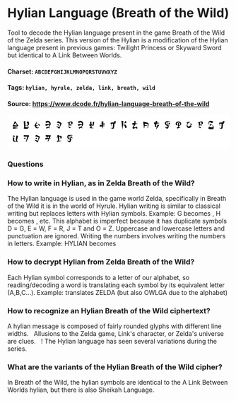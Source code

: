 # Hylian Language (Breath of the Wild)
Tool to decode the Hylian language present in the game Breath of the Wild of the Zelda series. This version of the Hylian is a modification of the Hylian language present in previous games: Twilight Princess or Skyward Sword but identical to A Link Between Worlds.

#### Charset: `ABCDEFGHIJKLMNOPQRSTUVWXYZ`

#### Tags: `hylian, hyrule, zelda, link, breath, wild`

#### Source: https://www.dcode.fr/hylian-language-breath-of-the-wild

![combined](./combined.png)

### Questions

### How to write in Hylian, as in Zelda Breath of the Wild?
The Hylian language is used in the game world Zelda, specifically in Breath of the Wild it is in the world of Hyrule. Hylian writing is similar to classical writing but replaces letters with Hylian symbols. Example: G becomes , H becomes , etc. This alphabet is imperfect because it has duplicate symbols D = G, E = W, F = R, J = T and O = Z. Uppercase and lowercase letters and punctuation are ignored. Writing the numbers involves writing the numbers in letters. Example: HYLIAN becomes

### How to decrypt Hylian from Zelda Breath of the Wild?
Each Hylian symbol corresponds to a letter of our alphabet, so reading/decoding a word is translating each symbol by its equivalent letter (A,B,C...). Example:  translates ZELDA (but also OWLGA due to the alphabet)

### How to recognize an Hylian Breath of the Wild ciphertext?
A hylian message is composed of fairly rounded glyphs with different line widths.   Allusions to the Zelda game, Link's character, or Zelda's universe are clues.   ! The Hylian language has seen several variations during the series.

### What are the variants of the Hylian Breath of the Wild cipher?
In Breath of the Wild, the hylian symbols are identical to the A Link Between Worlds hylian, but there is also Sheikah Language.

